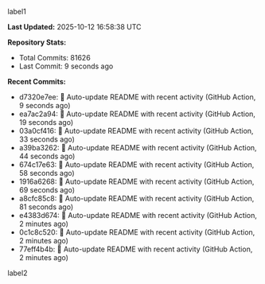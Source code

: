 
label1 
<!-- ACTIVITY_START -->
**Last Updated:** 2025-10-12 16:58:38 UTC

**Repository Stats:**
- Total Commits: 81626
- Last Commit: 9 seconds ago

**Recent Commits:**
- d7320e7ee: 🤖 Auto-update README with recent activity (GitHub Action, 9 seconds ago)
- ea7ac2a94: 🤖 Auto-update README with recent activity (GitHub Action, 19 seconds ago)
- 03a0cf416: 🤖 Auto-update README with recent activity (GitHub Action, 33 seconds ago)
- a39ba3262: 🤖 Auto-update README with recent activity (GitHub Action, 44 seconds ago)
- 674c17e63: 🤖 Auto-update README with recent activity (GitHub Action, 58 seconds ago)
- 1916a6268: 🤖 Auto-update README with recent activity (GitHub Action, 69 seconds ago)
- a8cfc85c8: 🤖 Auto-update README with recent activity (GitHub Action, 81 seconds ago)
- e4383d674: 🤖 Auto-update README with recent activity (GitHub Action, 2 minutes ago)
- 0c1c8c520: 🤖 Auto-update README with recent activity (GitHub Action, 2 minutes ago)
- 77eff4b4b: 🤖 Auto-update README with recent activity (GitHub Action, 2 minutes ago)
<!-- ACTIVITY_END -->

label2
